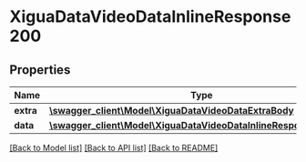 # XiguaDataVideoDataInlineResponse200

## Properties
Name | Type | Description | Notes
------------ | ------------- | ------------- | -------------
**extra** | [**\swagger_client\Model\XiguaDataVideoDataExtraBody**](XiguaDataVideoDataExtraBody.md) |  | [optional] 
**data** | [**\swagger_client\Model\XiguaDataVideoDataInlineResponse200Data**](XiguaDataVideoDataInlineResponse200Data.md) |  | [optional] 

[[Back to Model list]](../README.md#documentation-for-models) [[Back to API list]](../README.md#documentation-for-api-endpoints) [[Back to README]](../README.md)

